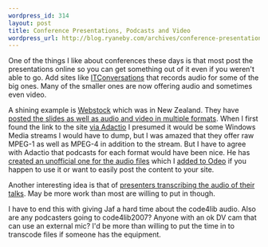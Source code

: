 ```yaml
--- 
wordpress_id: 314
layout: post
title: Conference Presentations, Podcasts and Video
wordpress_url: http://blog.ryaneby.com/archives/conference-presentations-podcasts-and-video/
---
```

One of the things I like about conferences these days is that most post the presentations online so you can get something out of it even if you weren't able to go. Add sites like <a href="http://www.itconversations.com/index.html">ITConversations</a> that records audio for some of the big ones. Many of the smaller ones are now offering audio and sometimes even video.

A shining example is <a href="http://www.webstock.org.nz/">Webstock</a> which was in New Zealand. They have <a href="http://www.webstock.org.nz/recordings.php">posted the slides as well as audio and video in multiple formats</a>. When I first found the link to the site <a href="http://adactio.com/journal/1157">via Adactio</a> I presumed it would be some Windows Media streams I would have to dump, but I was amazed that they offer raw MPEG-1 as well as MPEG-4 in addition to the stream. But I have to agree with Adactio that podcasts for each format would have been nice. He has <a href="http://adactio.com/journal/1157">created an unofficial one for the audio files</a> which I <a href="http://odeo.com/channel/115251/view">added to Odeo</a> if you happen to use it or want to easily post the content to your site.

Another interesting idea is that of <a href="http://slayeroffice.com/articles/sxsw06/how_to_convince_your_company_to_embrace_web_standards_transcript.html">presenters transcribing the audio of their talks</a>. May be more work than most are willing to put in though.

I have to end this with giving Jaf a hard time about the code4lib audio. Also are any podcasters going to code4lib2007? Anyone with an ok DV cam that can use an external mic? I'd be more than willing to put the time in to transcode files if 
someone has the equipment. 
